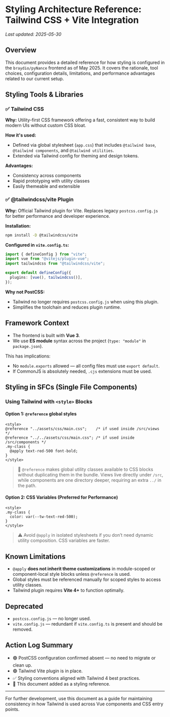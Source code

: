 # Styling Architecture Reference: Tailwind CSS + Vite Integration

_Last updated: 2025-05-30_

## Overview

This document provides a detailed reference for how styling is configured in the `braydio/pyNance` frontend as of May 2025. It covers the rationale, tool choices, configuration details, limitations, and performance advantages related to our current setup.

## Styling Tools & Libraries

### ✅ **Tailwind CSS**

**Why:** Utility-first CSS framework offering a fast, consistent way to build modern UIs without custom CSS bloat.

**How it's used:**

- Defined via global stylesheet (`app.css`) that includes `@tailwind base`, `@tailwind components`, and `@tailwind utilities`.
- Extended via Tailwind config for theming and design tokens.

**Advantages:**

- Consistency across components
- Rapid prototyping with utility classes
- Easily themeable and extensible

### ✅ **@tailwindcss/vite Plugin**

**Why:** Official Tailwind plugin for Vite. Replaces legacy `postcss.config.js` for better performance and developer experience.

**Installation:**

```bash
npm install -D @tailwindcss/vite
```

**Configured in `vite.config.ts`:**

```ts
import { defineConfig } from "vite";
import vue from "@vitejs/plugin-vue";
import tailwindcss from "@tailwindcss/vite";

export default defineConfig({
  plugins: [vue(), tailwindcss()],
});
```

**Why not PostCSS:**

- Tailwind no longer requires `postcss.config.js` when using this plugin.
- Simplifies the toolchain and reduces plugin runtime.

## Framework Context

- The frontend is built with **Vue 3**.
- We use **ES module** syntax across the project (`type: "module"` in `package.json`).

This has implications:

- No `module.exports` allowed — all config files must use `export default`.
- If CommonJS is absolutely needed, `.cjs` extensions must be used.

## Styling in SFCs (Single File Components)

### Using Tailwind with `<style>` Blocks

#### Option 1: `@reference` global styles

```vue
<style>
@reference "../assets/css/main.css";    /* if used inside /src/views */
@reference "../../assets/css/main.css"; /* if used inside /src/components */
.my-class {
  @apply text-red-500 font-bold;
}
</style>
```

> 📌 `@reference` makes global utility classes available to CSS blocks without duplicating them in the bundle. Views live directly under `/src`, while components are one directory deeper, requiring an extra `../` in the path.

#### Option 2: CSS Variables (Preferred for Performance)

```vue
<style>
.my-class {
  color: var(--tw-text-red-500);
}
</style>
```

> ⚠️ Avoid `@apply` in isolated stylesheets if you don’t need dynamic utility composition. CSS variables are faster.

## Known Limitations

- `@apply` **does not inherit theme customizations** in module-scoped or component-local style blocks unless `@reference` is used.
- Global styles must be referenced manually for scoped styles to access utility classes.
- Tailwind plugin requires **Vite 4+** to function optimally.

## Deprecated

- `postcss.config.js` — no longer used.
- `vite.config.js` — redundant if `vite.config.ts` is present and should be removed.

## Action Log Summary

- 🟢 PostCSS configuration confirmed absent — no need to migrate or clean up.
- 🟢 Tailwind Vite plugin is in place.
- ✅ Styling conventions aligned with Tailwind 4 best practices.
- 📄 This document added as a styling reference.

---

For further development, use this document as a guide for maintaining consistency in how Tailwind is used across Vue components and CSS entry points.
